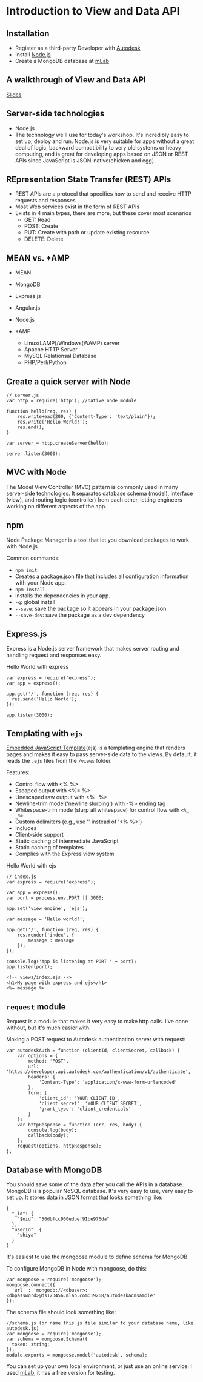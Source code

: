 # Introduction to View and Data API
## Installation
- Register as a third-party Developer with [Autodesk](https://developer.autodesk.com/)
- Install [Node.js](https://nodejs.org/)
- Create a MongoDB database at [mLab](https://mlab.com/)

## A walkthrough of View and Data API
[Slides](http://www.shiyaluo.com/slidedecks/webcast-2016-2-29/)

## Server-side technologies
- Node.js
 - The technology we'll use for today's workshop. It's incredibly easy to set up, deploy and run. Node.js is very suitable for apps without a great deal of logic, backward compatibility to very old systems or heavy computing, and is great for developing apps based on JSON or REST APIs since JavaScript is JSON-native(chicken and egg).

## REpresentation State Transfer (REST) APIs
- REST APIs are a protocol that specifies how to send and receive HTTP requests and responses
- Most Web services exist in the form of REST APIs
- Exists in 4 main types, there are more, but these cover most scenarios
  - GET: Read
  - POST: Create
  - PUT: Create with path or update existing resource
  - DELETE: Delete

## MEAN vs. \*AMP
- MEAN
 - MongoDB
 - Express.js
 - Angular.js
 - Node.js

- \*AMP
  - Linux(LAMP)/Windows(WAMP) server
  - Apache HTTP Server
  - MySQL Relationsal Database
  - PHP/Perl/Python

## Create a quick server with Node

```
// server.js
var http = require('http'); //native node module

function hello(req, res) {
    res.writeHead(200, {'Content-Type': 'text/plain'});
    res.write('Hello World!');
    res.end();
}

var server = http.createServer(hello);

server.listen(3000);
```

## MVC with Node
The Model View Controller (MVC) pattern is commonly used in many server-side technologies. It separates database schema (model), interface (view), and routing logic (controller) from each other, letting engineers working on different aspects of the app.

## npm
Node Package Manager is a tool that let you download packages to work with Node.js.

Common commands:
-  `npm init`
  - Creates a package.json file that includes all configuration information with your Node app.
-  `npm install`
  - installs the dependencies in your app.
  - `-g`: global install
  - `--save`: save the package so it appears in your package.json
  - `--save-dev`: save the package as a dev dependency

## Express.js
Express is a Node.js server framework that makes server routing and handling request and responses easy.

Hello World with express
```
var express = require('express');
var app = express();

app.get('/', function (req, res) {
  res.send('Hello World');
});

app.listen(3000);
```

## Templating with `ejs`
[Embedded JavaScript Template](https://www.npmjs.com/package/ejs)(ejs) is a templating engine that renders pages and makes it easy to pass server-side data to the views. By default, it reads the `.ejs` files from the `/views` folder.

Features:
- Control flow with <% %>
- Escaped output with <%= %>
- Unescaped raw output with <%- %>
- Newline-trim mode ('newline slurping') with -%> ending tag
- Whitespace-trim mode (slurp all whitespace) for control flow with `<%_ _%>`
- Custom delimiters (e.g., use '' instead of '<% %>')
- Includes
- Client-side support
- Static caching of intermediate JavaScript
- Static caching of templates
- Complies with the Express view system

Hello World with ejs
```
// index.js
var express = require('express');

var app = express();
var port = process.env.PORT || 3000;

app.set('view engine', 'ejs');

var message = 'Hello world!';

app.get('/', function (req, res) {
	res.render('index', {
		message : message
	});
});

console.log('App is listening at PORT ' + port);
app.listen(port);
```

```
<!-- views/index.ejs -->
<h1>My page with express and ejs</h1>
<%= message %>
```

## `request` module
Request is a module that makes it very easy to make http calls. I've done without, but it's much easier with.


Making a POST request to Autodesk authentication server with request:
```
var autodeskAuth = function (clientId, clientSecret, callback) {
	var options = {
		method: 'POST',
		url: 'https://developer.api.autodesk.com/authentication/v1/authenticate',
		headers: {
			'Content-Type': 'application/x-www-form-urlencoded'
		},
		form: {
			'client_id': 'YOUR CLIENT ID',
			'client_secret': 'YOUR CLIENT SECRET',
			'grant_type': 'client_credentials'
		}
	};
	var httpResponse = function (err, res, body) {
		console.log(body);
		callback(body);
	};
	request(options, httpResponse);
};
```


## Database with MongoDB
You should save some of the data after you call the APIs in a database. MongoDB is a popular NoSQL database. It's very easy to use, very easy to set up.
It stores data in JSON format that looks something like:
```
{
  "_id": {
    "$oid": "56dbfcc960edbef91be976da"
  },
  "userId": {
    "shiya"
  }
}
```

It's easiest to use the mongoose module to define schema for MongoDB.

To configure MongoDB in Node with mongoose, do this:
```
var mongoose = require('mongoose');
mongoose.connect({
  'url' : 'mongodb://<dbuser>:<dbpassword>@ds123456.mlab.com:19268/autodeskacmsample'  
});
```

The schema file should look something like:
```
//schema.js (or name this js file similar to your database name, like autodesk.js)
var mongoose = require('mongoose');
var schema = mongoose.Schema({
  token: string;
});
module.exports = mongoose.model('autodesk', schema);
```

You can set up your own local environment, or just use an online service. I used [mLab](https://mlab.com/), it has a free version for testing.
